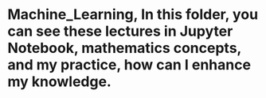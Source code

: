 # Machine_Learning, In this folder, you can  see these lectures in Jupyter Notebook, mathematics concepts, and my practice, how can I  enhance my knowledge.
